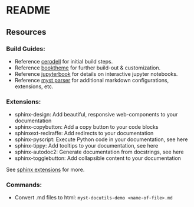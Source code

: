 # README

## Resources

### Build Guides:

- Reference [cerodell](https://cerodell.github.io/sphinx-quickstart-guide/build/html/books.html) for initial build steps. 
- Reference [booktheme](https://sphinx-book-theme.readthedocs.io/en/stable/) for further build-out & customization.
- Reference [jupyterbook](https://jupyterbook.org/en/stable/intro.html) for details on interactive jupyter notebooks.
- Reference [myst parser](https://myst-parser.readthedocs.io/en/latest/) for additional markdown configurations, extensions, etc.

### Extensions:

- sphinx-design: Add beautiful, responsive web-components to your documentation
- sphinx-copybutton: Add a copy button to your code blocks
- sphinxext-rediraffe: Add redirects to your documentation
- sphinx-pyscript: Execute Python code in your documentation, see here
- sphinx-tippy: Add tooltips to your documentation, see here
- sphinx-autodoc2: Generate documentation from docstrings, see here
- sphinx-togglebutton: Add collapsible content to your documentation

See [sphinx extensions](https://sphinx-extensions.readthedocs.io/en/latest/) for more.

### Commands:

- Convert .md files to html: `myst-docutils-demo <name-of-file>.md`
